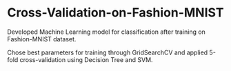 # Cross-Validation-on-Fashion-MNIST
Developed Machine Learning model for classification after training on Fashion-MNIST dataset.

Chose best parameters for training through GridSearchCV and applied 5-fold cross-validation using Decision Tree and SVM.

